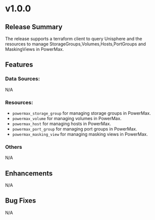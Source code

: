 # v1.0.0

## Release Summary

The release supports a terraform client to query Unisphere and the resources to manage StorageGroups,Volumes,Hosts,PortGroups and MaskingViews in PowerMax.

## Features

### Data Sources:
N/A

### Resources:
* `powermax_storage_group` for managing storage groups in PowerMax.
* `powermax_volume` for managing volumes in PowerMax.
* `powermax_host` for managing hosts in PowerMax.
* `powermax_port_group` for managing port groups in PowerMax.
* `powermax_masking_view` for managing masking views in PowerMax.

### Others
N/A

## Enhancements
N/A

## Bug Fixes
N/A